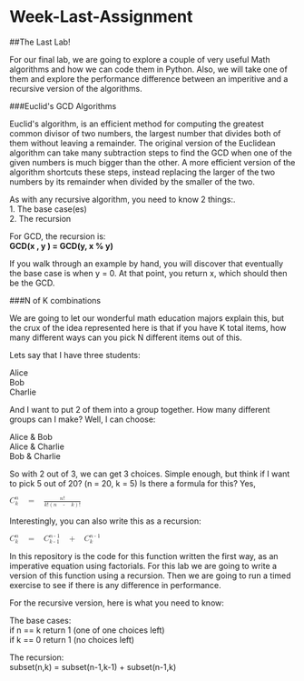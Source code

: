 # Week-Last-Assignment
##The Last Lab!

For our final lab, we are going to explore a couple of very useful Math algorithms and how we can code them in Python.  Also, we will take one of them and explore the performance difference between an imperitive and a recursive version of the algorithms.  

###Euclid's GCD Algorithms

Euclid's algorithm, is an efficient method for computing the greatest common divisor of two numbers, the largest number that divides both of them without leaving a remainder.  The original version of the Euclidean algorithm can take many subtraction steps to find the GCD when one of the given numbers is much bigger than the other. A more efficient version of the algorithm shortcuts these steps, instead replacing the larger of the two numbers by its remainder when divided by the smaller of the two.

As with any recursive algorithm, you need to know 2 things:.  
	1. The base case(es)  
	2. The recursion  

For GCD, the recursion is:  
**GCD(x , y ) = GCD(y, x % y)**

If you walk through an example by hand, you will discover that eventually the base case is when y = 0. At that point, you return x, which should then be the GCD.  

###N of K combinations  

We are going to let our wonderful math education majors explain this, but the crux of the idea represented here is that if you have K total items, how many different ways can you pick N different items out of this.

Lets say that I have three students:  

Alice  
Bob  
Charlie  

And I want to put 2 of them into a group together.  How many different groups can I make?  Well, I can choose:  

Alice & Bob  
Alice & Charlie  
Bob & Charlie  

So with 2 out of 3, we can get 3 choices. Simple enough, but think if I want to pick 5 out of 20?  (n = 20, k = 5) Is there a formula for this?  Yes, 

<math xmlns="http://www.w3.org/1998/Math/MathML"><msubsup><mi>C</mi><mi>k</mi><mi>n</mi></msubsup><mo>&#160;</mo><mo>=</mo><mo>&#160;</mo><mfrac><mrow><mi>n</mi><mo>!</mo></mrow><mrow><mi>k</mi><mo>!</mo><mo>(</mo><mi>n</mi><mo>&#160;</mo><mo>-</mo><mo>&#160;</mo><mi>k</mi><mo>)</mo><mo>!</mo></mrow></mfrac></math>

Interestingly, you can also write this as a recursion:  

<math xmlns="http://www.w3.org/1998/Math/MathML"><msubsup><mi>C</mi><mi>k</mi><mi>n</mi></msubsup><mo>&#160;</mo><mo>=</mo><mo>&#160;</mo><msubsup><mi>C</mi><mrow><mi>k</mi><mo>-</mo><mn>1</mn></mrow><mrow><mi>n</mi><mo>-</mo><mn>1</mn></mrow></msubsup><mo>&#160;</mo><mo>+</mo><mo>&#160;</mo><msubsup><mi>C</mi><mi>k</mi><mrow><mi>n</mi><mo>-</mo><mn>1</mn></mrow></msubsup></math>

In this repository is the code for this function written the first way, as an imperative equation using factorials.  For this lab we are going to write a version of this function using a recursion.  Then we are going to run a timed exercise to see if there is any difference in performance.  

For the recursive version, here is what you need to know:  

The base cases:  
	if n == k return 1 (one of one choices left)  
	if k == 0 return 1 (no choices left)

The recursion:  
subset(n,k) = subset(n-1,k-1) + subset(n-1,k)
